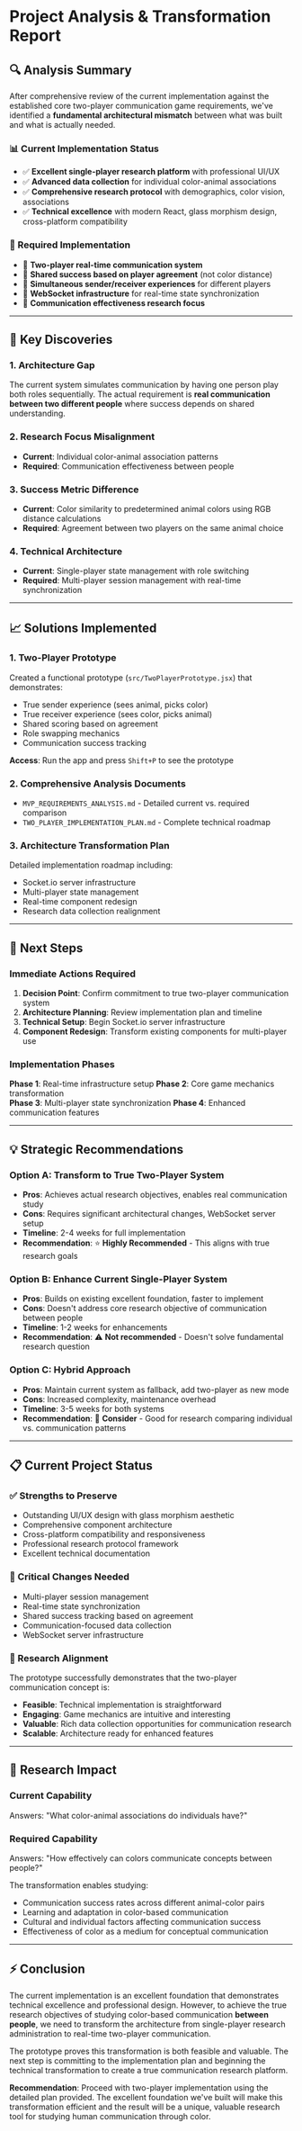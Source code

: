 # Project Analysis & Transformation Report

## 🔍 Analysis Summary

After comprehensive review of the current implementation against the established core two-player communication game requirements, we've identified a **fundamental architectural mismatch** between what was built and what is actually needed.

### 📊 Current Implementation Status

- ✅ **Excellent single-player research platform** with professional UI/UX
- ✅ **Advanced data collection** for individual color-animal associations
- ✅ **Comprehensive research protocol** with demographics, color vision, associations
- ✅ **Technical excellence** with modern React, glass morphism design, cross-platform compatibility

### 🎯 Required Implementation

- 🔄 **Two-player real-time communication system**
- 🔄 **Shared success based on player agreement** (not color distance)
- 🔄 **Simultaneous sender/receiver experiences** for different players
- 🔄 **WebSocket infrastructure** for real-time state synchronization
- 🔄 **Communication effectiveness research focus**

---

## 🔧 Key Discoveries

### 1. **Architecture Gap**

The current system simulates communication by having one person play both roles sequentially. The actual requirement is **real communication between two different people** where success depends on shared understanding.

### 2. **Research Focus Misalignment**

- **Current**: Individual color-animal association patterns
- **Required**: Communication effectiveness between people

### 3. **Success Metric Difference**

- **Current**: Color similarity to predetermined animal colors using RGB distance calculations
- **Required**: Agreement between two players on the same animal choice

### 4. **Technical Architecture**

- **Current**: Single-player state management with role switching
- **Required**: Multi-player session management with real-time synchronization

---

## 📈 Solutions Implemented

### 1. **Two-Player Prototype**

Created a functional prototype (`src/TwoPlayerPrototype.jsx`) that demonstrates:

- True sender experience (sees animal, picks color)
- True receiver experience (sees color, picks animal)
- Shared scoring based on agreement
- Role swapping mechanics
- Communication success tracking

**Access**: Run the app and press `Shift+P` to see the prototype

### 2. **Comprehensive Analysis Documents**

- `MVP_REQUIREMENTS_ANALYSIS.md` - Detailed current vs. required comparison
- `TWO_PLAYER_IMPLEMENTATION_PLAN.md` - Complete technical roadmap

### 3. **Architecture Transformation Plan**

Detailed implementation roadmap including:

- Socket.io server infrastructure
- Multi-player state management
- Real-time component redesign
- Research data collection realignment

---

## 🚀 Next Steps

### Immediate Actions Required

1. **Decision Point**: Confirm commitment to true two-player communication system
2. **Architecture Planning**: Review implementation plan and timeline
3. **Technical Setup**: Begin Socket.io server infrastructure
4. **Component Redesign**: Transform existing components for multi-player use

### Implementation Phases

**Phase 1**: Real-time infrastructure setup
**Phase 2**: Core game mechanics transformation  
**Phase 3**: Multi-player state synchronization
**Phase 4**: Enhanced communication features

---

## 💡 Strategic Recommendations

### Option A: Transform to True Two-Player System

- **Pros**: Achieves actual research objectives, enables real communication study
- **Cons**: Requires significant architectural changes, WebSocket server setup
- **Timeline**: 2-4 weeks for full implementation
- **Recommendation**: ⭐ **Highly Recommended** - This aligns with true research goals

### Option B: Enhance Current Single-Player System

- **Pros**: Builds on existing excellent foundation, faster to implement
- **Cons**: Doesn't address core research objective of communication between people
- **Timeline**: 1-2 weeks for enhancements
- **Recommendation**: ⚠️ **Not recommended** - Doesn't solve fundamental research question

### Option C: Hybrid Approach

- **Pros**: Maintain current system as fallback, add two-player as new mode
- **Cons**: Increased complexity, maintenance overhead
- **Timeline**: 3-5 weeks for both systems
- **Recommendation**: 🤔 **Consider** - Good for research comparing individual vs. communication patterns

---

## 📋 Current Project Status

### ✅ Strengths to Preserve

- Outstanding UI/UX design with glass morphism aesthetic
- Comprehensive component architecture
- Cross-platform compatibility and responsiveness
- Professional research protocol framework
- Excellent technical documentation

### 🔄 Critical Changes Needed

- Multi-player session management
- Real-time state synchronization
- Shared success tracking based on agreement
- Communication-focused data collection
- WebSocket server infrastructure

### 🎯 Research Alignment

The prototype successfully demonstrates that the two-player communication concept is:

- **Feasible**: Technical implementation is straightforward
- **Engaging**: Game mechanics are intuitive and interesting
- **Valuable**: Rich data collection opportunities for communication research
- **Scalable**: Architecture ready for enhanced features

---

## 🔬 Research Impact

### Current Capability

Answers: "What color-animal associations do individuals have?"

### Required Capability

Answers: "How effectively can colors communicate concepts between people?"

The transformation enables studying:

- Communication success rates across different animal-color pairs
- Learning and adaptation in color-based communication
- Cultural and individual factors affecting communication success
- Effectiveness of color as a medium for conceptual communication

---

## ⚡ Conclusion

The current implementation is an excellent foundation that demonstrates technical excellence and professional design. However, to achieve the true research objectives of studying color-based communication **between people**, we need to transform the architecture from single-player research administration to real-time two-player communication.

The prototype proves this transformation is both feasible and valuable. The next step is committing to the implementation plan and beginning the technical transformation to create a true communication research platform.

**Recommendation**: Proceed with two-player implementation using the detailed plan provided. The excellent foundation we've built will make this transformation efficient and the result will be a unique, valuable research tool for studying human communication through color.
